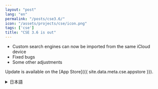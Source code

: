 ```yaml
---
layout: "post"
lang: "en"
permalink: "/posts/cse3.6/"
icon: "/assets/projects/cse/icon.png"
tags: ['cse']
title: "CSE 3.6 is out"
---
```


- Custom search engines can now be imported from the same iCloud device
- Fixed bugs
- Some other adjustments

Update is available on the [App Store]({{ site.data.meta.cse.appstore }}).

<details lang="ja">
<summary>日本語</summary>

- 同じiCloud上の他のデバイスからカスタム検索エンジンを読み込めるようになりました
- バグを修正しました
- その他いくつかの調整を行いました

</details>
